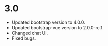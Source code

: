 # 3.0

* Updated bootstrap version to 4.0.0.
* Updated bootstrap-vue version to 2.0.0-rc.1.
* Changed chat UI.
* Fixed bugs.

